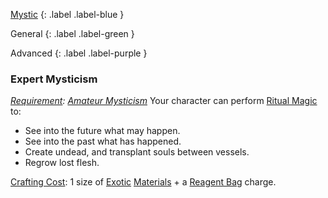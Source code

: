 
[Mystic](Game/Mystic)
{: .label .label-blue }

General
{: .label .label-green }

Advanced
{: .label .label-purple }
### Expert Mysticism

_[Requirement](Core/Terminology#Requirement): [Amateur Mysticism](#Amateur%20Mysticism)_
Your character can perform [Ritual Magic](Magic#Ritual%20Magic) to:

- See into the future what may happen.
- See into the past what has happened.
- Create undead, and transplant souls between vessels.
- Regrow lost flesh.

[Crafting Cost](Core/Terminology#Crafting%20Cost): 1 size of [Exotic](Materials#Exotic) [Materials](Materials) + a [Reagent Bag](Game/Example-Gear.md#Reagent%20Bag) charge.